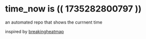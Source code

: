 # time_now is (( 1735282800797 ))

an automated repo that shows the currnent time

inspired by [breakingheatmap](https://github.com/breakingheatmap/breakingheatmap)